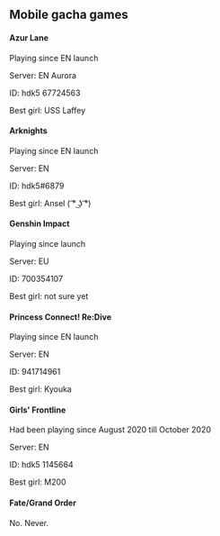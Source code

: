 ## Mobile gacha games

#### Azur Lane

Playing since EN launch

Server: EN Aurora

ID: hdk5 67724563

Best girl: USS Laffey

#### Arknights

Playing since EN launch

Server: EN

ID: hdk5#6879

Best girl: Ansel ( ͡° ͜ʖ ͡°)

#### Genshin Impact

Playing since launch

Server: EU

ID: 700354107

Best girl: not sure yet

#### Princess Connect! Re:Dive

Playing since EN launch

Server: EN

ID: 941714961

Best girl: Kyouka

#### Girls' Frontline

Had been playing since August 2020 till October 2020

Server: EN

ID: hdk5 1145664

Best girl: M200

#### Fate/Grand Order

No. Never.
